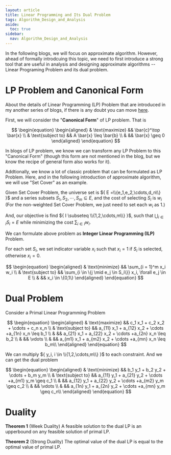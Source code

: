 ```yaml
---
layout: article
title: Linear Programming and Its Dual Problem
tags: Algorithm_Design_and_Analysis
aside:
  toc: true
sidebar:
  nav: Algorithm_Design_and_Analysis
---
```


In the following blogs, we will focus on approximate algorithm. However, ahead of formally introdcuing this topic, we need to first introduce a strong tool that are useful in analysis and designing approximate algorithms -- Linear Programing Problem and its dual problem.

<!--more-->

# LP Problem and Canonical Form

About the details of Linear Programming (LP) Problem that are introduced in my another series of blogs, if there is any doubt you can move [here](https://wu-haonan.github.io/2023/08/21/LP_Lec_1.html).

First, we will consider the "<b>Canonical Form</b>" of LP problem. That is 

<center>$$
\begin{equation}
\begin{aligned}
& \text{maximize} && \bar{c}^\top \bar{x} \\
& \text{subject to} && A \bar{x} \leq \bar{b} \\
& && \bar{x} \geq 0
\end{aligned}
\end{equation}
$$</center>

In blogs of LP problem, we know we can transform any LP Problem to this "Canonical Form" (though this form are not mentioned in the blog, but we know the recipe of general form also works for it).

Addtionally, we know a lot of classic problem that can be formulated as LP Problem. Here, and in the following introduction of approximate algorithm, we will use "Set Cover" as an example.

Given Set Cover Problem, the universe set is ${ E =\\{e_1,e_2,\cdots,d_n\\} }$ and a series subsets ${ S_1,S_2,\cdots,S_m \subseteq E }$, and the cost of selecting ${ S_i }$ is ${ w_i }$ (For the non-weighted Set Cover Problem, we just need to set each ${ w_i }$ as ${ 1 }$.)

And, our objective is find ${ I \subseteq \\{1,2,\cdots,m\\} }$, such that ${ \bigcup_{i \in I} S_i = E }$ while minimizing the cost ${ \sum_{i\in I} w_i }$.

We can formulate above problem as <b>Integer Linear Programming (ILP)</b> Problem.

For each set ${ S_i }$, we set indicator variable ${ x_i }$ such that ${ x_i = 1 }$ if ${ S_i }$ is selected, otherwise ${x_i = 0  }$.

<center>$$
\begin{equation}
\begin{aligned}
& \text{minimize} && \sum_{i = 1}^m x_i w_i \\
& \text{subject to} && \sum_{i \in \{j \mid e_j \in S_i\}} x_i, \forall e_j \in E \\
& && x_i \in \{0,1\}
\end{aligned}
\end{equation}
$$</center>

# Dual Problem

Consider a Primal Linear Programming Problem

<center>$$
\begin{equation}
\begin{aligned}
& \text{maximize} && c_1 x_1 + c_2 x_2 + \cdots + c_n x_n \\
& \text{subject to} && a_{11} x_1 + a_{12} x_2 + \cdots +a_{1n} x_n \leq b_1 \\
& && a_{21} x_1 + a_{22} x_2 + \cdots +a_{2n} x_n \leq b_2 \\
& && \vdots \\
& && a_{m1} x_1 + a_{m2} x_2 + \cdots +a_{mn} x_n \leq b_m\\
\end{aligned}
\end{equation}
$$</center>

We can multiply ${ y_i, i \in \\{1,2,\cdots,m\\} }$ to each constraint. And we can get the dual problem 

<center>$$
\begin{equation}
\begin{aligned}
& \text{minimize} && b_1 y_1 + b_2 y_2 + \cdots + b_m y_m \\
& \text{subject to} && a_{11} y_1 + a_{21} y_2 + \cdots +a_{m1} y_m \geq c_1 \\
& && a_{12} y_1 + a_{22} y_2 + \cdots +a_{m2} y_m \geq c_2 \\
& && \vdots \\
& && a_{1n} y_1 + a_{2n} y_2 + \cdots +a_{mn} y_m \geq c_n\\
\end{aligned}
\end{equation}
$$</center>

# Duality

<b>Theorem 1</b> (Week Duality)
A feasible solution to the dual LP is an upperbound on any feasible solution of primal LP.

<b>Theorem 2</b> (Strong Duality)
The optimal value of the dual LP is equal to the optimal value of primal LP.